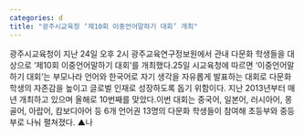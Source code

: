 ```yaml
---
categories: d
title: "광주시교육청 ‘제10회 이중언어말하기 대회’ 개최"
---
```

광주시교육청이 지난 24일 오후 2시 광주교육연구정보원에서 관내 다문화 학생들을 대상으로 ‘제10회 이중언어말하기 대회’를 개최했다.25일 시교육청에 따르면 ‘이중언어말하기 대회’는 부모나라 언어와 한국어로 자기 생각을 자유롭게 발표하는 대회로 다문화학생의 자존감을 높이고 글로벌 인재로 성장하도록 돕기 위함이다. 지난 2013년부터 매년 개최하고 있으며 올해로 10번째를 맞았다.이번 대회는 중국어, 일본어, 러시아어, 몽골어, 아랍어, 캄보디아어 등 6개 언어권 13명의 다문화 학생들이 참여해 초등부와 중등부로 나눠 펼쳐졌다. ▲나